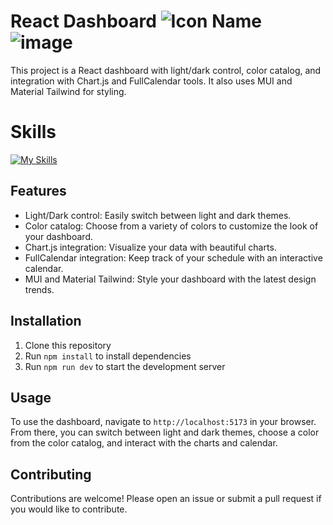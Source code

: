 # React Dashboard ![Icon Name](https://github.com/alaa22333/React-Dashboard/assets/87030668/df83133e-f66d-4fbb-be84-27da4c11868f)  ![image](https://github.com/alaa22333/React-Dashboard/assets/87030668/aa1d6c46-736e-4e29-a118-5f55031d09a8)


This project is a React dashboard with light/dark control, color catalog, and integration with Chart.js and FullCalendar tools. It also uses MUI and Material Tailwind for styling.

# Skills

  [![My Skills](https://skillicons.dev/icons?i=react,html,css,firebase,tailwindcss,mui,charts,AOS)](https://skillicons.dev)

## Features

- Light/Dark control: Easily switch between light and dark themes.
- Color catalog: Choose from a variety of colors to customize the look of your dashboard.
- Chart.js integration: Visualize your data with beautiful charts.
- FullCalendar integration: Keep track of your schedule with an interactive calendar.
- MUI and Material Tailwind: Style your dashboard with the latest design trends.

## Installation

1. Clone this repository
2. Run `npm install` to install dependencies
3. Run `npm run dev` to start the development server

## Usage

To use the dashboard, navigate to `http://localhost:5173` in your browser. From there, you can switch between light and dark themes, choose a color from the color catalog, and interact with the charts and calendar.

## Contributing

Contributions are welcome! Please open an issue or submit a pull request if you would like to contribute.


